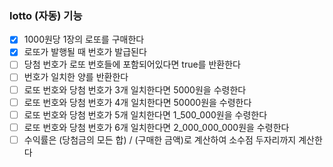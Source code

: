 ### lotto (자동) 기능
- [x] 1000원당 1장의 로또를 구매한다
- [x] 로또가 발행될 때 번호가 발급된다
- [ ] 당첨 번호가 로또 번호들에 포함되어있다면 true를 반환한다
- [ ] 번호가 일치한 양를 반환한다
- [ ] 로또 번호와 당첨 번호가 3개 일치한다면 5000원을 수령한다
- [ ] 로또 번호와 당첨 번호가 4개 일치한다면 50000원을 수령한다
- [ ] 로또 번호와 당첨 번호가 5개 일치한다면 1_500_000원을 수령한다
- [ ] 로또 번호와 당첨 번호가 6개 일치한다면 2_000_000_000원을 수령한다
- [ ] 수익률은 (당첨금의 모든 합) / (구매한 금액)로 계산하여 소수점 두자리까지 계산한다